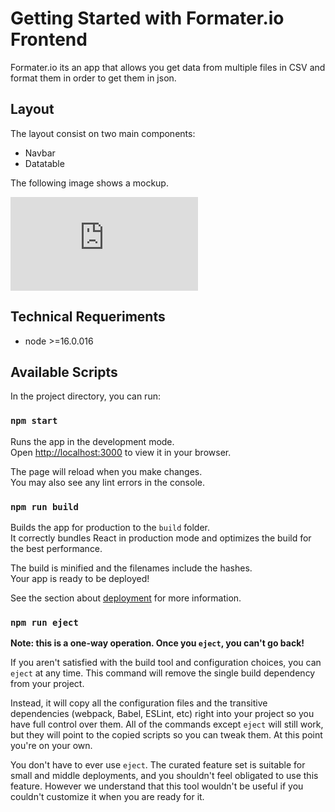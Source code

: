 # Getting Started with Formater.io Frontend

Formater.io its an app that allows you get data from multiple files in CSV and format them in order to get them in json.

## Layout

The layout consist on two main components:

* Navbar
* Datatable

The following image shows a mockup.

![Formater.io layout](https://cs1.ssltrust.me/index.php/apps/files_sharing/ajax/publicpreview.php?x=1919&y=438&a=true&file=fullstackfrontend.png&t=ECH9VusiMmi3ac1&scalingup=0)

## Technical Requeriments

* node >=16.0.016

## Available Scripts

In the project directory, you can run:

### `npm start`

Runs the app in the development mode.\
Open [http://localhost:3000](http://localhost:3000) to view it in your browser.

The page will reload when you make changes.\
You may also see any lint errors in the console.

### `npm run build`

Builds the app for production to the `build` folder.\
It correctly bundles React in production mode and optimizes the build for the best performance.

The build is minified and the filenames include the hashes.\
Your app is ready to be deployed!

See the section about [deployment](https://facebook.github.io/create-react-app/docs/deployment) for more information.

### `npm run eject`

**Note: this is a one-way operation. Once you `eject`, you can't go back!**

If you aren't satisfied with the build tool and configuration choices, you can `eject` at any time. This command will remove the single build dependency from your project.

Instead, it will copy all the configuration files and the transitive dependencies (webpack, Babel, ESLint, etc) right into your project so you have full control over them. All of the commands except `eject` will still work, but they will point to the copied scripts so you can tweak them. At this point you're on your own.

You don't have to ever use `eject`. The curated feature set is suitable for small and middle deployments, and you shouldn't feel obligated to use this feature. However we understand that this tool wouldn't be useful if you couldn't customize it when you are ready for it.
